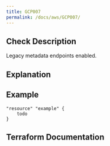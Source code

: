 ```yaml
---
title: GCP007
permalink: /docs/aws/GCP007/
---
```



## Check Description

Legacy metadata endpoints enabled.

## Explanation

## Example

```
"resource" "example" {
	todo
}
```

## Terraform Documentation
